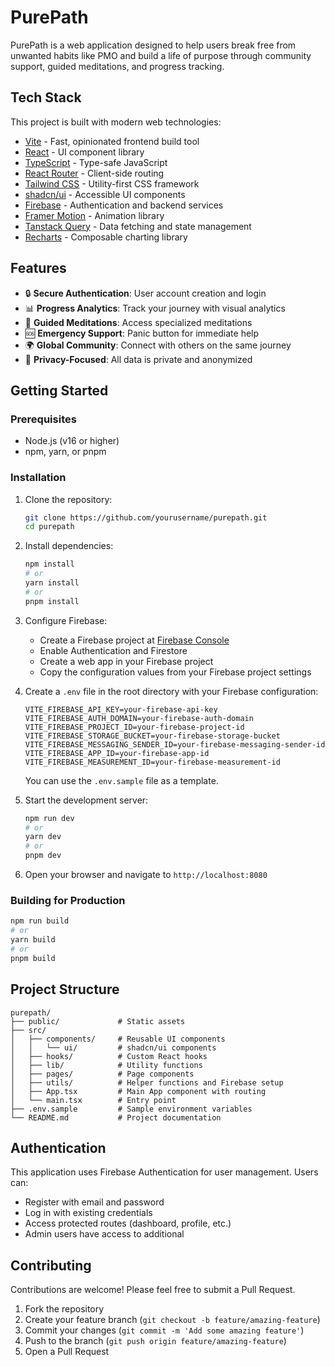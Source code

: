 

# PurePath

PurePath is a web application designed to help users break free from unwanted habits like PMO and build a life of purpose through community support, guided meditations, and progress tracking.



## Tech Stack

This project is built with modern web technologies:

- [Vite](https://vitejs.dev/) - Fast, opinionated frontend build tool
- [React](https://reactjs.org/) - UI component library
- [TypeScript](https://www.typescriptlang.org/) - Type-safe JavaScript
- [React Router](https://reactrouter.com/) - Client-side routing
- [Tailwind CSS](https://tailwindcss.com/) - Utility-first CSS framework
- [shadcn/ui](https://ui.shadcn.com/) - Accessible UI components
- [Firebase](https://firebase.google.com/) - Authentication and backend services
- [Framer Motion](https://www.framer.com/motion/) - Animation library
- [Tanstack Query](https://tanstack.com/query) - Data fetching and state management
- [Recharts](https://recharts.org/) - Composable charting library

## Features

- 🔒 **Secure Authentication**: User account creation and login
- 📊 **Progress Analytics**: Track your journey with visual analytics
- 🧘 **Guided Meditations**: Access specialized meditations
- 🆘 **Emergency Support**: Panic button for immediate help
- 🌍 **Global Community**: Connect with others on the same journey
- 🔐 **Privacy-Focused**: All data is private and anonymized

## Getting Started

### Prerequisites

- Node.js (v16 or higher)
- npm, yarn, or pnpm

### Installation

1. Clone the repository:
   ```bash
   git clone https://github.com/yourusername/purepath.git
   cd purepath
   ```

2. Install dependencies:
   ```bash
   npm install
   # or
   yarn install
   # or
   pnpm install
   ```

3. Configure Firebase:
   - Create a Firebase project at [Firebase Console](https://console.firebase.google.com/)
   - Enable Authentication and Firestore
   - Create a web app in your Firebase project
   - Copy the configuration values from your Firebase project settings
   
4. Create a `.env` file in the root directory with your Firebase configuration:
   ```
   VITE_FIREBASE_API_KEY=your-firebase-api-key
   VITE_FIREBASE_AUTH_DOMAIN=your-firebase-auth-domain
   VITE_FIREBASE_PROJECT_ID=your-firebase-project-id
   VITE_FIREBASE_STORAGE_BUCKET=your-firebase-storage-bucket
   VITE_FIREBASE_MESSAGING_SENDER_ID=your-firebase-messaging-sender-id
   VITE_FIREBASE_APP_ID=your-firebase-app-id
   VITE_FIREBASE_MEASUREMENT_ID=your-firebase-measurement-id
   ```

   You can use the `.env.sample` file as a template.

5. Start the development server:
   ```bash
   npm run dev
   # or
   yarn dev
   # or
   pnpm dev
   ```

6. Open your browser and navigate to `http://localhost:8080`

### Building for Production

```bash
npm run build
# or
yarn build
# or
pnpm build
```

## Project Structure

```
purepath/
├── public/             # Static assets
├── src/
│   ├── components/     # Reusable UI components
│   │   └── ui/         # shadcn/ui components
│   ├── hooks/          # Custom React hooks
│   ├── lib/            # Utility functions
│   ├── pages/          # Page components
│   ├── utils/          # Helper functions and Firebase setup
│   ├── App.tsx         # Main App component with routing
│   └── main.tsx        # Entry point
├── .env.sample         # Sample environment variables
└── README.md           # Project documentation
```

## Authentication

This application uses Firebase Authentication for user management. Users can:
- Register with email and password
- Log in with existing credentials
- Access protected routes (dashboard, profile, etc.)
- Admin users have access to additional 

## Contributing

Contributions are welcome! Please feel free to submit a Pull Request.

1. Fork the repository
2. Create your feature branch (`git checkout -b feature/amazing-feature`)
3. Commit your changes (`git commit -m 'Add some amazing feature'`)
4. Push to the branch (`git push origin feature/amazing-feature`)
5. Open a Pull Request
